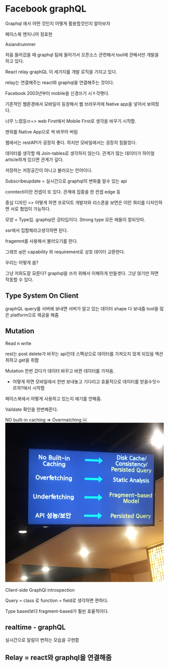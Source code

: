# Facebook graphQL

Graphql 에서 어떤 것인지 어떻게 활용할것인지 알아보자

페이스북 엔지니어 정효현

Asiandrummer

처음 들어갔을 때 graphql 팀에 들어가서 오픈소스 관련해서 tool에 관해서만 개발을 하고 있다.

React relay graphQL 이 세가지를 개발 로직을 가지고 있다.

relay는 연결해주는 react와 graphql을 연결해주는 것이다.

Facebook 2003년부터 mobile을 신경쓰기 시ㅈ각햇다.

기존적인 웹환경에서 모바일이 등장해서 웹 브라우저에 Native app을 넣어서 보여줬다.

너무 느렸등ㅁ=> web First에서 Mobile First로 생각을 바꾸기 시작함.

맨위를 Native App으로 싹 바꾸어 버림

웹에서는 restAPI가 굉장히 좋다. 하지만 모바일에서는 굉장히 힘들었다.

데이터를 생각할 때 Join-tables로 생각하지 않는다. 관계가 많는 데이터가 하이얼 article하게 있으면 관계가 깊다.

저장하는 저장공간이 아니고 불러오는 언어이다.

Subscribeupdate = 실시간으로 graphql의 변화를 알수 있는 api

conntecti이란 컨셉이 또 있다. 관계에 집중을 한 컨셉 edge 등

중심 디자인 => 어떻게 하면 프로덕트 개발자와 리스폰을 보면은 이런 쿼리를 디자인하면 서로 협업이 가능하다.

모양 = Type임. graphql은 강타입이다. Strong type 모든 애들이 잘되잇따.

ssr에서 집합체라고생각하면 된다.

fragemnt를 사용해서 불러오기를 한다.

그래프 ql은 capability 와 requirement로 상호 데이터 교환한다.

우리는 어떻게 씀?

그냥 저희도잘 모른다? graphql을 쓰끼 위해서 이해하게 만들겟다. 그냥 얹기만 하면 작동할 수 있다.

## Type System On Client

graphQL query를 서버에 보내면 서버가 알고 있는 데이터 shape 다 보내줌 tool을 많은 platform으로 제공을 해줌

## Mutation

Read n write

rest는 post delete가 바꾸는 api인데 스펙상으로 데이터를 가져오지 않게 되있음 액션취하고 get을 취함

Mutation 한번 갔다가 데이터 바꾸고 바뀐 데이터를 가져옴.

- 어떻게 하면 모바일에서 한번 보내놓고 기다리고 효율적으로 데이터를 받을수잇ㅇ르까?에서 시작함

페이스북에서 어떻게 사용하고 있는지 애기를 안해줌.

Vaildate 확인을 한번해준다.

NO built-in caching =>
Overmatching
￼
![facebookConf](./facebookConf.jpeg)

Client-side GraphQl introspection

Query = class 로 function = field로 생각하면 편하다.

Type based보다 fragment-based가 훨씬 효율적이다.

## realtime - graphQL

실시간으로 알림이 변하는 모습을 구현함

## Relay = react와 graphql을 연결해줌
